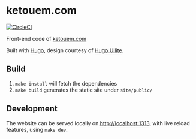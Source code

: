 # ketouem.com

[![CircleCI](https://circleci.com/gh/Ketouem/ketouem.com.svg?style=svg)](https://circleci.com/gh/Ketouem/ketouem.com)

Front-end code of [ketouem.com](https://ketouem.com)

Built with [Hugo](https://gohugo.io/), design courtesy of [Hugo Uilite](https://themes.gohugo.io/themes/hugo-uilite/).

## Build

1. `make install` will fetch the dependencies
2. `make build` generates the static site under `site/public/`

## Development

The website can be served locally on [http://localhost:1313](http://localhost:1313), with live reload features, using `make dev`.
